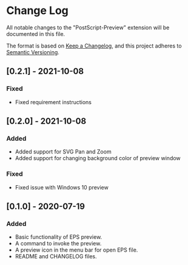 # Change Log

All notable changes to the "PostScript-Preview" extension will be documented in this file.

The format is based on [Keep a Changelog](https://keepachangelog.com/en/1.0.0/),
and this project adheres to [Semantic Versioning](https://semver.org/spec/v2.0.0.html).

## [0.2.1] - 2021-10-08

### Fixed

- Fixed requirement instructions

  

## [0.2.0] - 2021-10-08

### Added

- Added support for SVG Pan and Zoom
- Added support for changing background color of preview window

### Fixed

- Fixed issue with Windows 10 preview

  

## [0.1.0] - 2020-07-19

### Added

- Basic functionality of EPS preview.
- A command to invoke the preview.
- A preview icon in the menu bar for open EPS file.
- README and CHANGELOG files.
